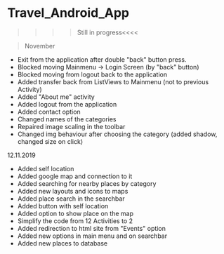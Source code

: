 # Travel_Android_App

>>>>Still in progress<<<<

 >November
- Exit from the application after double "back" button press.
- Blocked moving Mainmenu -> Login Screen (by "back" button)
- Blocked moving from logout back to the application
- Added transfer back from ListViews to Mainmenu (not to previous Activity)
- Added "About me" activity
- Added logout from the application
- Added contact option
- Changed names of the categories
- Repaired image scaling in the toolbar
- Changed img behaviour after choosing the category (added shadow, changed size on click)

12.11.2019
- Added self location
- Added google map and connection to it
- Added searching for nearby places by category
- Added new layouts and icons to maps
- Added place search in the searchbar
- Added button with self location
- Added option to show place on the map
- Simplify the code from 12 Activities to 2 
- Added redirection to html site from "Events" option
- Added new options in main menu and on searchbar
- Added new places to database

